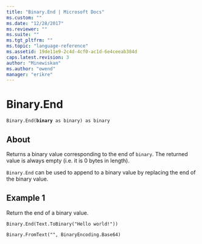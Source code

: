 ```yaml
---
title: "Binary.End | Microsoft Docs"
ms.custom: ""
ms.date: "12/28/2017"
ms.reviewer: ""
ms.suite: ""
ms.tgt_pltfrm: ""
ms.topic: "language-reference"
ms.assetid: 19de11e9-2c4d-4cf0-ac1d-6e4ceeab384d
caps.latest.revision: 3
author: "Minewiskan"
ms.author: "owend"
manager: "erikre"
---
```

# Binary.End
<code>Binary.End(<b>binary</b> as binary) as binary</code>  
## About  
<p>Returns a binary value corresponding to the end of <code>binary</code>. The returned value is always empty (i.e. it is 0 bytes in length).</p> <p><code>Binary.End</code> can be used to append to a binary value by replacing the end of the binary value.</p>  
  
## Example 1  
Return the end of a binary value.  
  
<code>Binary.End(Text.ToBinary("Hello world!"))</code>  
  
<code>Binary.FromText("", BinaryEncoding.Base64)</code>  
